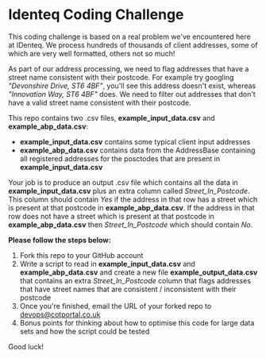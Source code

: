 # Identeq Coding Challenge

This coding challenge is based on a real problem we've encountered here at IDenteq. We process hundreds of thousands of client addresses, some of which are very well formatted, others not so much!

As part of our address processing, we need to flag addresses that have a street name consistent with their postcode. For example try googling *"Devonshire Drive, ST6 4BF"*, you'll see this address doesn't exist, whereas *"Innovation Way, ST6 4BF"* does. We need to filter out addresses that don't have a valid street name consistent with their postcode.

This repo contains two .csv files, **example_input_data.csv** and **example_abp_data.csv**:

 - **example_input_data.csv** contains some typical client input addresses
 - **example_abp_data.csv** contains data from the AddressBase containing all registered addresses for the posctodes that are present in **example_input_data.csv**

Your job is to produce an output .csv file which contains all the data in **example_input_data.csv** plus an extra column called *Street_In_Postcode*. This column should contain *Yes* if the address in that row has a street which is present at that postcode in **example_abp_data.csv**. If the address in that row does not have a street which is present at that postcode in **example_abp_data.csv** then *Street_In_Postcode* which should contain *No*.

**Please follow the steps below:**
1. Fork this repo to your GitHub account
2. Write a script to read in **example_input_data.csv** and **example_abp_data.csv** and create a new file **example_output_data.csv** that contains an extra *Street_In_Postcode* column that flags addresses that have street names that are consistent / inconsistent with their postcode
3. Once you're finished, email the URL of your forked repo to devops@cotportal.co.uk
4. Bonus points for thinking about how to optimise this code for large data sets and how the script could be tested

Good luck!
